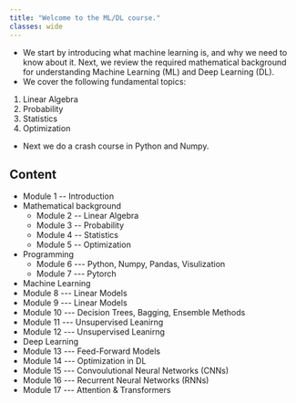 ```yaml
---
title: "Welcome to the ML/DL course."
classes: wide
---
```


* We start by introducing what machine learning is, and why we need to know about it. Next, we review the required mathematical background for understanding Machine Learning (ML) and Deep Learning (DL).
* We cover the following fundamental topics:
 1. Linear Algebra
 2. Probability
 3. Statistics
 4. Optimization

* Next we do a crash course in Python and Numpy.

## Content
* Module 1 -- Introduction
* Mathematical background
  * Module 2 -- Linear Algebra
  * Module 3 -- Probability
  * Module 4 -- Statistics
  * Module 5 -- Optimization
* Programming
  * Module 6 --- Python, Numpy, Pandas, Visulization
  * Module 7 --- Pytorch
* Machine Learning
 * Module 8 --- Linear Models
 * Module 9 --- Linear Models
 * Module 10 --- Decision Trees, Bagging, Ensemble Methods
 * Module 11 --- Unsupervised Leanirng
 * Module 12 --- Unsupervised Leanirng
* Deep Learning
 * Module 13 --- Feed-Forward Models
 * Module 14 --- Optimization in DL
 * Module 15 --- Convoulutional Neural Networks (CNNs)
 * Module 16 --- Recurrent Neural Networks (RNNs)
 * Module 17 --- Attention & Transformers
